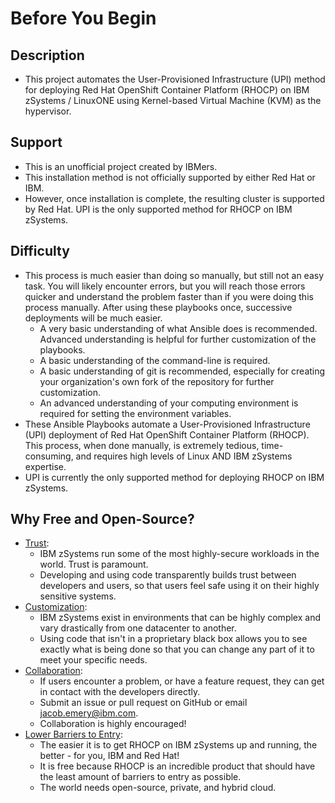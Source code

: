 # Before You Begin
## Description
* This project automates the User-Provisioned Infrastructure (UPI) method for deploying Red Hat OpenShift Container Platform (RHOCP) on IBM zSystems / LinuxONE using Kernel-based Virtual Machine (KVM) as the hypervisor.
## Support
* This is an unofficial project created by IBMers.
* This installation method is not officially supported by either Red Hat or IBM.
* However, once installation is complete, the resulting cluster is supported by Red Hat. UPI is the only supported method for RHOCP on IBM zSystems.
## Difficulty
* This process is much easier than doing so manually, but still not an easy task. You will likely encounter errors, but you will reach those errors quicker and understand the problem faster than if you were doing this process manually. After using these playbooks once, successive deployments will be much easier.
    * A very basic understanding of what Ansible does is recommended. Advanced understanding is helpful for further customization of the playbooks. 
    * A basic understanding of the command-line is required.
    * A basic understanding of git is recommended, especially for creating your organization's own fork of the repository for further customization.
    * An advanced understanding of your computing environment is required for setting the environment variables.
* These Ansible Playbooks automate a User-Provisioned Infrastructure (UPI) deployment of Red Hat OpenShift Container Platform (RHOCP). This process, when done manually, is extremely tedious, time-consuming, and requires high levels of Linux AND IBM zSystems expertise. 
* UPI is currently the only supported method for deploying RHOCP on IBM zSystems.
## Why Free and Open-Source?
* <u>Trust</u>:
    * IBM zSystems run some of the most highly-secure workloads in the world. Trust is paramount. 
    * Developing and using code transparently builds trust between developers and users, so that users feel safe using it on their highly sensitive systems. 
* <u>Customization</u>:
    * IBM zSystems exist in environments that can be highly complex and vary drastically from one datacenter to another.
    * Using code that isn't in a proprietary black box allows you to see exactly what is being done so that you can change any part of it to meet your specific needs.
* <u>Collaboration</u>:
    * If users encounter a problem, or have a feature request, they can get in contact with the developers directly.
    * Submit an issue or pull request on GitHub or email jacob.emery@ibm.com. 
    * Collaboration is highly encouraged!
* <u>Lower Barriers to Entry</u>:
    * The easier it is to get RHOCP on IBM zSystems up and running, the better - for you, IBM and Red Hat!
    * It is free because RHOCP is an incredible product that should have the least amount of barriers to entry as possible. 
    * The world needs open-source, private, and hybrid cloud.